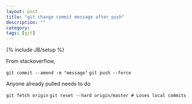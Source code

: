 ```yaml
---
layout: post
title: "git change commit message after push"
description: ""
category: 
tags: [git]
---
```

{% include JB/setup %}

From stackoverflow,

`git commit --amend -m "message"`
`git push --force`

Anyone already pulled needs to do

`git fetch origin`
`git reset --hard origin/master # Loses local commits`

